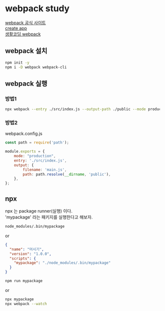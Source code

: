 # webpack study
[webpack 공식 사이트](https://webpack.js.org/) <br>
[create app](https://createapp.dev/) <br>
[생활코딩 webpack](https://opentutorials.org/module/4566)

## webpack 설치
```bash
npm init -y
npm i -D webpack webpack-cli
```
## webpack 실행
### 방법1
```bash
npx webpack --entry ./src/index.js --output-path ./public --mode production
```
### 방법2
webpack.config.js<br>
```js
const path = require('path');

module.exports = {
    mode: "production",
    entry: './src/index.js',
    output: {
        filename: 'main.js',
        path: path.resolve(__dirname, 'public'),
    },
};
```

## npx
npx 는 package runner(실행) 이다. <br>
'mypackage' 라는 패키지를 실행한다고 해보자.
```bash
node_modules/.bin/mypackage
```
or
```json
{
  "name": "머시기",
  "version": "1.0.0",
  "scripts": {
    "mypackage": "./node_modules/.bin/mypackage"
  }
}
```
```bash
npm run mypackage
```
or
```bash
npx mypackage
npx webpack --watch
```

